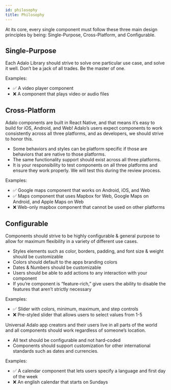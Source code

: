 ```yaml
---
id: philosophy
title: Philosophy
---
```


At its core, every single component must follow these three main design principles by being: Single-Purpose, Cross-Platform, and Configurable.

## Single-Purpose

Each Adalo Library should strive to solve one particular use case, and solve it well. Don’t be a jack of all trades. Be the master of one.

Examples:

- ✅ A video player component
- ❌ A component that plays video or audio files

## Cross-Platform

Adalo components are built in React Native, and that means it’s easy to build for iOS, Android, and Web! Adalo’s users expect components to work consistently across all three platforms, and as developers, we should strive to honor this.

- Some behaviors and styles can be platform specific if those are behaviors that are native to those platforms.
- The same functionality support should exist across all three platforms.
- It is your responsibility to test components on all three platforms and ensure they work properly. We will test this during the review process.

Examples:

- ✅ Google maps component that works on Android, iOS, and Web
- ✅ Maps component that uses Mapbox for Web, Google Maps on Android, and Apple Maps on Web
- ❌ Web-only mapbox component that cannot be used on other platforms

## Configurable

Components should strive to be highly configurable & general purpose to allow for maximum flexibility in a variety of different use cases.

- Styles elements such as color, borders, padding, and font size & weight should be customizable
- Colors should default to the apps branding colors
- Dates & Numbers should be customizable
- Users should be able to add actions to any interaction with your component
- If you’re component is “feature-rich,” give users the ability to disable the features that aren’t strictly necessary

Examples:

- ✅ Slider with colors, minimum, maximum, and step controls
- ❌ Pre-styled slider that allows users to select values from 1-5

Universal
Adalo app creators and their users live in all parts of the world and all components should work regardless of someone’s location.

- All text should be configurable and not hard-coded
- Components should support customization for other international standards such as dates and currencies.

Examples:

- ✅ A calendar component that lets users specify a language and first day of the week
- ❌ An english calendar that starts on Sundays
